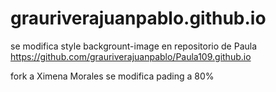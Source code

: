# grauriverajuanpablo.github.io

se modifica style backgrount-image en repositorio de Paula
https://github.com/grauriverajuanpablo/Paula109.github.io


fork a Ximena Morales
se modifica pading a 80%


